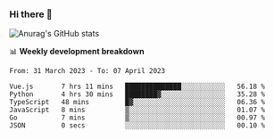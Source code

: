 ### Hi there 👋
![Anurag's GitHub stats](https://github-readme-stats.vercel.app/api?username=jami1024&show_icons=true&theme=radical)

📊 **Weekly development breakdown**
<!--START_SECTION:waka-->

```text
From: 31 March 2023 - To: 07 April 2023

Vue.js       7 hrs 11 mins   ██████████████░░░░░░░░░░░   56.18 %
Python       4 hrs 30 mins   ████████▓░░░░░░░░░░░░░░░░   35.28 %
TypeScript   48 mins         █▓░░░░░░░░░░░░░░░░░░░░░░░   06.36 %
JavaScript   8 mins          ▒░░░░░░░░░░░░░░░░░░░░░░░░   01.07 %
Go           7 mins          ▒░░░░░░░░░░░░░░░░░░░░░░░░   00.97 %
JSON         0 secs          ░░░░░░░░░░░░░░░░░░░░░░░░░   00.10 %
```

<!--END_SECTION:waka-->
<!--
**jami1024/jami1024** is a ✨ _special_ ✨ repository because its `README.md` (this file) appears on your GitHub profile.

Here are some ideas to get you started:

- 🔭 I’m currently working on ...
- 🌱 I’m currently learning ...
- 👯 I’m looking to collaborate on ...
- 🤔 I’m looking for help with ...
- 💬 Ask me about ...
- 📫 How to reach me: ...
- 😄 Pronouns: ...
- ⚡ Fun fact: ...
-->
